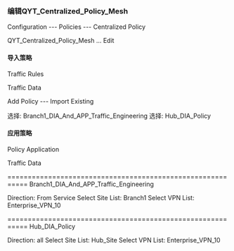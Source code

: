 ### 编辑QYT_Centralized_Policy_Mesh

Configuration --- Policies --- Centralized Policy

QYT_Centralized_Policy_Mesh ... Edit

#### 导入策略
Traffic Rules

Traffic Data

Add Policy --- Import Existing

选择: Branch1_DIA_And_APP_Traffic_Engineering
选择: Hub_DIA_Policy


#### 应用策略
Policy Application

Traffic Data

===========================================================
Branch1_DIA_And_APP_Traffic_Engineering

Direction: From Service
Select Site List: Branch1
Select VPN List: Enterprise_VPN_10

===========================================================
Hub_DIA_Policy

Direction: all
Select Site List: Hub_Site
Select VPN List: Enterprise_VPN_10



